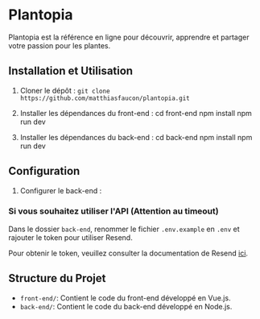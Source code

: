 # Plantopia

Plantopia est la référence en ligne pour découvrir, apprendre et partager votre passion pour les plantes.

## Installation et Utilisation

1. Cloner le dépôt : `git clone https://github.com/matthiasfaucon/plantopia.git`
2. Installer les dépendances du front-end :
cd front-end
npm install
npm run dev

3. Installer les dépendances du back-end :
cd back-end
npm install
npm run dev

## Configuration

1. Configurer le back-end :

### Si vous souhaitez utiliser l'API (Attention au timeout)
Dans le dossier `back-end`, renommer le fichier `.env.example` en `.env` et rajouter le token pour utiliser Resend.

Pour obtenir le token, veuillez consulter la documentation de Resend [ici](https://resend.com/docs/introduction).

## Structure du Projet

- `front-end/`: Contient le code du front-end développé en Vue.js.
- `back-end/`: Contient le code du back-end développé en Node.js.
